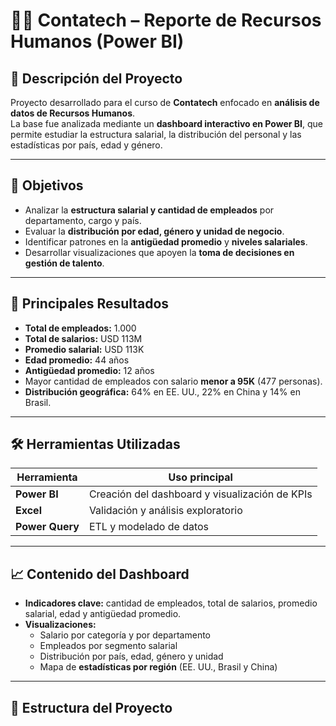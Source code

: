# 🧑‍💼 Contatech – Reporte de Recursos Humanos (Power BI)

## 🧩 Descripción del Proyecto
Proyecto desarrollado para el curso de **Contatech** enfocado en **análisis de datos de Recursos Humanos**.  
La base fue analizada mediante un **dashboard interactivo en Power BI**, que permite estudiar la estructura salarial, la distribución del personal y las estadísticas por país, edad y género.

---

## 🎯 Objetivos
- Analizar la **estructura salarial y cantidad de empleados** por departamento, cargo y país.  
- Evaluar la **distribución por edad, género y unidad de negocio**.  
- Identificar patrones en la **antigüedad promedio** y **niveles salariales**.  
- Desarrollar visualizaciones que apoyen la **toma de decisiones en gestión de talento**.

---

## 🧠 Principales Resultados
- **Total de empleados:** 1.000  
- **Total de salarios:** USD 113M  
- **Promedio salarial:** USD 113K  
- **Edad promedio:** 44 años  
- **Antigüedad promedio:** 12 años  
- Mayor cantidad de empleados con salario **menor a 95K** (477 personas).  
- **Distribución geográfica:** 64% en EE. UU., 22% en China y 14% en Brasil.

---

## 🛠️ Herramientas Utilizadas
| Herramienta | Uso principal |
|--------------|----------------|
| **Power BI** | Creación del dashboard y visualización de KPIs |
| **Excel** | Validación y análisis exploratorio |
| **Power Query** | ETL y modelado de datos |

---

## 📈 Contenido del Dashboard
- **Indicadores clave:** cantidad de empleados, total de salarios, promedio salarial, edad y antigüedad promedio.  
- **Visualizaciones:**
  - Salario por categoría y por departamento  
  - Empleados por segmento salarial  
  - Distribución por país, edad, género y unidad  
  - Mapa de **estadísticas por región** (EE. UU., Brasil y China)

---

## 📂 Estructura del Proyecto
